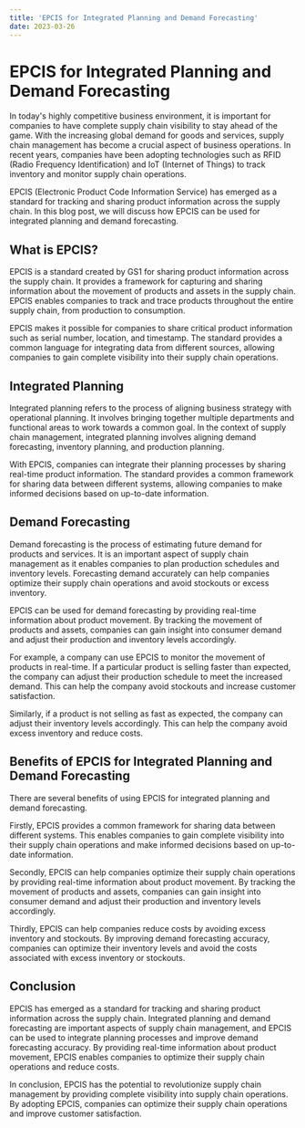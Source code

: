 ```yaml
---
title: 'EPCIS for Integrated Planning and Demand Forecasting'
date: 2023-03-26
---
```


# EPCIS for Integrated Planning and Demand Forecasting

In today's highly competitive business environment, it is important for companies to have complete supply chain visibility to stay ahead of the game. With the increasing global demand for goods and services, supply chain management has become a crucial aspect of business operations. In recent years, companies have been adopting technologies such as RFID (Radio Frequency Identification) and IoT (Internet of Things) to track inventory and monitor supply chain operations. 

EPCIS (Electronic Product Code Information Service) has emerged as a standard for tracking and sharing product information across the supply chain. In this blog post, we will discuss how EPCIS can be used for integrated planning and demand forecasting.

## What is EPCIS?

EPCIS is a standard created by GS1 for sharing product information across the supply chain. It provides a framework for capturing and sharing information about the movement of products and assets in the supply chain. EPCIS enables companies to track and trace products throughout the entire supply chain, from production to consumption.

EPCIS makes it possible for companies to share critical product information such as serial number, location, and timestamp. The standard provides a common language for integrating data from different sources, allowing companies to gain complete visibility into their supply chain operations.

## Integrated Planning

Integrated planning refers to the process of aligning business strategy with operational planning. It involves bringing together multiple departments and functional areas to work towards a common goal. In the context of supply chain management, integrated planning involves aligning demand forecasting, inventory planning, and production planning.

With EPCIS, companies can integrate their planning processes by sharing real-time product information. The standard provides a common framework for sharing data between different systems, allowing companies to make informed decisions based on up-to-date information.

## Demand Forecasting

Demand forecasting is the process of estimating future demand for products and services. It is an important aspect of supply chain management as it enables companies to plan production schedules and inventory levels. Forecasting demand accurately can help companies optimize their supply chain operations and avoid stockouts or excess inventory.

EPCIS can be used for demand forecasting by providing real-time information about product movement. By tracking the movement of products and assets, companies can gain insight into consumer demand and adjust their production and inventory levels accordingly.

For example, a company can use EPCIS to monitor the movement of products in real-time. If a particular product is selling faster than expected, the company can adjust their production schedule to meet the increased demand. This can help the company avoid stockouts and increase customer satisfaction.

Similarly, if a product is not selling as fast as expected, the company can adjust their inventory levels accordingly. This can help the company avoid excess inventory and reduce costs.

## Benefits of EPCIS for Integrated Planning and Demand Forecasting

There are several benefits of using EPCIS for integrated planning and demand forecasting. 

Firstly, EPCIS provides a common framework for sharing data between different systems. This enables companies to gain complete visibility into their supply chain operations and make informed decisions based on up-to-date information.

Secondly, EPCIS can help companies optimize their supply chain operations by providing real-time information about product movement. By tracking the movement of products and assets, companies can gain insight into consumer demand and adjust their production and inventory levels accordingly.

Thirdly, EPCIS can help companies reduce costs by avoiding excess inventory and stockouts. By improving demand forecasting accuracy, companies can optimize their inventory levels and avoid the costs associated with excess inventory or stockouts.

## Conclusion

EPCIS has emerged as a standard for tracking and sharing product information across the supply chain. Integrated planning and demand forecasting are important aspects of supply chain management, and EPCIS can be used to integrate planning processes and improve demand forecasting accuracy. By providing real-time information about product movement, EPCIS enables companies to optimize their supply chain operations and reduce costs.

In conclusion, EPCIS has the potential to revolutionize supply chain management by providing complete visibility into supply chain operations. By adopting EPCIS, companies can optimize their supply chain operations and improve customer satisfaction.

